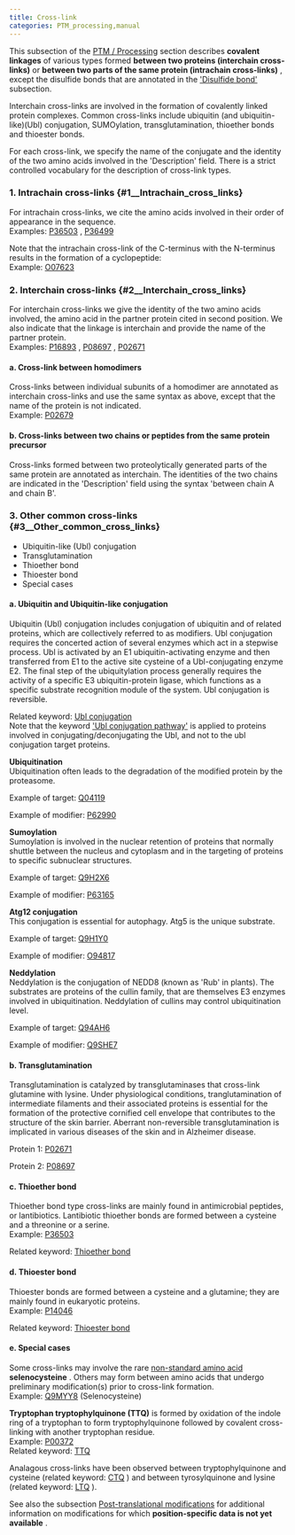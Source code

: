 ```yaml
---
title: Cross-link
categories: PTM_processing,manual
---
```


This subsection of the [PTM / Processing](http://www.uniprot.org/help/ptm%5Fprocessing%5Fsection) section describes **covalent linkages** of various types formed **between two proteins (interchain cross-links)** or **between two parts of the same protein (intrachain cross-links)** , except the disulfide bonds that are annotated in the ['Disulfide bond'](https://www.uniprot.org/help/disulfid) subsection.

Interchain cross-links are involved in the formation of covalently linked protein complexes. Common cross-links include ubiquitin (and ubiquitin-like)(Ubl) conjugation, SUMOylation, transglutamination, thioether bonds and thioester bonds.

For each cross-link, we specify the name of the conjugate and the identity of the two amino acids involved in the 'Description' field. There is a strict controlled vocabulary for the description of cross-link types.

### 1. Intrachain cross-links {\#1\_\_Intrachain\_cross\_links}

For intrachain cross-links, we cite the amino acids involved in their order of appearance in the sequence.  
Examples: [P36503](https://www.uniprot.org/uniprotkb/P36503#ptm_processing) , [P36499](https://www.uniprot.org/uniprotkb/P36499#ptm_processing)

Note that the intrachain cross-link of the C-terminus with the N-terminus results in the formation of a cyclopeptide:  
Example: [O07623](https://www.uniprot.org/uniprotkb/O07623#ptm_processing)

### 2. Interchain cross-links {\#2\_\_Interchain\_cross\_links}

For interchain cross-links we give the identity of the two amino acids involved, the amino acid in the partner protein cited in second position. We also indicate that the linkage is interchain and provide the name of the partner protein.  
Examples: [P16893](https://www.uniprot.org/uniprotkb/P16893#ptm_processing) , [P08697](https://www.uniprot.org/uniprotkb/P08697#ptm_processing) , [P02671](https://www.uniprot.org/uniprotkb/P02671#ptm_processing)

#### a. Cross-link between homodimers

Cross-links between individual subunits of a homodimer are annotated as interchain cross-links and use the same syntax as above, except that the name of the protein is not indicated.  
Example: [P02679](https://www.uniprot.org/uniprotkb/P02679#ptm_processing)

#### b. Cross-links between two chains or peptides from the same protein precursor

Cross-links formed between two proteolytically generated parts of the same protein are annotated as interchain. The identities of the two chains are indicated in the 'Description' field using the syntax 'between chain A and chain B'.

### 3. Other common cross-links {\#3\_\_Other\_common\_cross\_links}

-   Ubiquitin-like (Ubl) conjugation
-   Transglutamination
-   Thioether bond
-   Thioester bond
-   Special cases

#### a. Ubiquitin and Ubiquitin-like conjugation

Ubiquitin (Ubl) conjugation includes conjugation of ubiquitin and of related proteins, which are collectively referred to as modifiers. Ubl conjugation requires the concerted action of several enzymes which act in a stepwise process. Ubl is activated by an E1 ubiquitin-activating enzyme and then transferred from E1 to the active site cysteine of a Ubl-conjugating enzyme E2. The final step of the ubiquitylation process generally requires the activity of a specific E3 ubiquitin-protein ligase, which functions as a specific substrate recognition module of the system. Ubl conjugation is reversible.

Related keyword: [Ubl conjugation](http://www.uniprot.org/keywords/832)  
Note that the keyword ['Ubl conjugation pathway'](http://www.uniprot.org/keywords/833) is applied to proteins involved in conjugating/deconjugating the Ubl, and not to the ubl conjugation target proteins.

**Ubiquitination**  
Ubiquitination often leads to the degradation of the modified protein by the proteasome.

Example of target: [Q04119](https://www.uniprot.org/uniprotkb/Q04119#ptm%5Fprocessing)

Example of modifier: [P62990](https://www.uniprot.org/uniprotkb/P62990#ptm%5Fprocessing)

**Sumoylation**  
Sumoylation is involved in the nuclear retention of proteins that normally shuttle between the nucleus and cytoplasm and in the targeting of proteins to specific subnuclear structures.

Example of target: [Q9H2X6](https://www.uniprot.org/uniprotkb/Q9H2X6#ptm_processing)

Example of modifier: [P63165](https://www.uniprot.org/uniprotkb/P63165#ptm_processing)

**Atg12 conjugation**  
This conjugation is essential for autophagy. Atg5 is the unique substrate.

Example of target: [Q9H1Y0](https://www.uniprot.org/uniprotkb/Q9H1Y0#ptm_processing)

Example of modifier: [O94817](https://www.uniprot.org/uniprotkb/O94817#ptm_processing)

**Neddylation**  
Neddylation is the conjugation of NEDD8 (known as 'Rub' in plants). The substrates are proteins of the cullin family, that are themselves E3 enzymes involved in ubiquitination. Neddylation of cullins may control ubiquitination level.

Example of target: [Q94AH6](https://www.uniprot.org/uniprotkb/Q94AH6#ptm_processing)

Example of modifier: [Q9SHE7](https://www.uniprot.org/uniprotkb/Q9SHE7#ptm_processing)

#### b. Transglutamination

Transglutamination is catalyzed by transglutaminases that cross-link glutamine with lysine. Under physiological conditions, tranglutamination of intermediate filaments and their associated proteins is essential for the formation of the protective cornified cell envelope that contributes to the structure of the skin barrier. Aberrant non-reversible transglutamination is implicated in various diseases of the skin and in Alzheimer disease.

Protein 1: [P02671](https://www.uniprot.org/uniprotkb/P02671#ptm_processing)

Protein 2: [P08697](https://www.uniprot.org/uniprotkb/P08697#ptm_processing)

#### c. Thioether bond

Thioether bond type cross-links are mainly found in antimicrobial peptides, or lantibiotics. Lantibiotic thioether bonds are formed between a cysteine and a threonine or a serine.  
Example: [P36503](https://www.uniprot.org/uniprotkb/P36503#ptm_processing)

Related keyword: [Thioether bond](http://www.uniprot.org/keywords/883)

#### d. Thioester bond

Thioester bonds are formed between a cysteine and a glutamine; they are mainly found in eukaryotic proteins.  
Example: [P14046](https://www.uniprot.org/uniprotkb/P14046#ptm_processing)

Related keyword: [Thioester bond](http://www.uniprot.org/keywords/882)

#### e. Special cases

Some cross-links may involve the rare [non-standard amino acid](http://www.uniprot.org/help/non%5Fstd) **selenocysteine** . Others may form between amino acids that undergo preliminary modification(s) prior to cross-link formation.  
Example: [Q9MYY8](https://www.uniprot.org/uniprotkb/Q9MYY8#ptm_processing) (Selenocysteine)

**Tryptophan tryptophylquinone (TTQ)** is formed by oxidation of the indole ring of a tryptophan to form tryptophylquinone followed by covalent cross-linking with another tryptophan residue.  
Example: [P00372](https://www.uniprot.org/uniprotkb/P00372#ptm_processing)  
Related keyword: [TTQ](http://www.uniprot.org/keywords/824)

Analagous cross-links have been observed between tryptophylquinone and cysteine (related keyword: [CTQ](http://www.uniprot.org/keywords/885) ) and between tyrosylquinone and lysine (related keyword: [LTQ](http://www.uniprot.org/keywords/886) ).

See also the subsection [Post-translational modifications](http://www.uniprot.org/help/post-translational%5Fmodification) for additional information on modifications for which **position-specific data is not yet available** .
